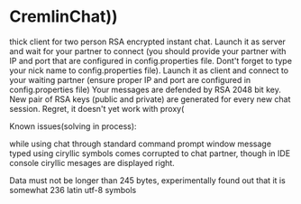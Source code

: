 # CremlinChat))
thick client for two person RSA encrypted instant chat.
Launch it as server and wait for your partner to connect (you should provide your partner with IP and port that are configured in config.properties file. Dont't forget to type your nick name to config.properties file).
Launch it as client and connect to your waiting partner (ensure proper IP and port are configured in config.properties file)
Your messages are defended by RSA 2048 bit key. New pair of RSA keys (public and private) are generated for every new chat session.
Regret, it doesn't yet work with proxy(

Known issues(solving in process): 

while using chat through standard command prompt window message typed using ciryllic symbols comes corrupted to chat partner, though in IDE console ciryllic mesages are displayed right. 

Data must not be longer than 245 bytes, experimentally found out that it is somewhat 236 latin utf-8 symbols
